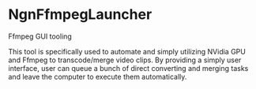 # NgnFfmpegLauncher
Ffmpeg GUI tooling

This tool is specifically used to automate and simply utilizing NVidia GPU and Ffmpeg to transcode/merge video clips. By providing a simply user interface, user can queue a bunch of direct converting and merging tasks and leave the computer to execute them automatically.
